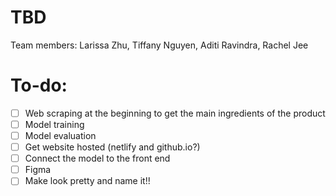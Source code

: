 # TBD

Team members: Larissa Zhu, Tiffany Nguyen, Aditi Ravindra, Rachel Jee

# To-do:
- [ ] Web scraping at the beginning to get the main ingredients of the product
- [ ] Model training
- [ ] Model evaluation
- [ ] Get website hosted (netlify and github.io?)
- [ ] Connect the model to the front end
- [ ] Figma
- [ ] Make look pretty and name it!!
